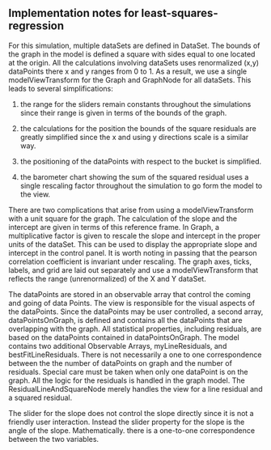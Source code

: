 ## Implementation notes for least-squares-regression

For this simulation, multiple dataSets are defined in DataSet. The bounds of the graph in the model
is defined a square with sides equal to one located at the origin. All the calculations involving
dataSets uses renormalized (x,y) dataPoints there x and y ranges from 0 to 1. As a result, we use
a single modelViewTransform for the Graph and GraphNode for all dataSets. This leads to several simplifications:

1. the range for the sliders remain constants throughout the simulations since their range is given in terms of
the bounds of the graph.

2. the calculations for the position the bounds of the square residuals are greatly simplified since the x and
using y directions scale is a similar way.

3. the positioning of the dataPoints with respect to the bucket is simplified.

4. the barometer chart showing the sum of the squared residual uses a single rescaling factor throughout the
simulation to go form the model to the view.

There are two complications that arise from using a modelViewTransform with a unit square for the graph.
The calculation of the slope and the intercept are given in terms of this reference frame. In Graph,
a multiplicative factor is given to rescale the slope and intercept in the proper units of the dataSet.
This can be used to display the appropriate slope and intercept in the control panel. It is worth noting in passing
that the pearson correlation coefficient is invariant under rescaling. The graph axes, ticks, labels, and grid are
laid out separately and use a modelViewTransform that reflects the range (unrenormalized) of the X and Y dataSet.

The dataPoints are stored in an observable array that control the coming and going of data Points. The view is
responsible for the visual aspects of the dataPoints. Since the dataPoints may be user controlled, a second array,
dataPointsOnGraph, is defined and contains all the dataPoints that are overlapping with the graph. All statistical
properties, including residuals, are based on the dataPoints contained in dataPointsOnGraph. The model contains
two additional Observable Arrays, myLineResiduals, and bestFitLineResiduals. There is not necessarily a one to
one correspondence between the the number of dataPoints on graph and the number of residuals. Special care must
be taken when only one dataPoint is on the graph. All the logic for the residuals is handled in the graph model.
The ResidualLineAndSquareNode merely handles the view for a line residual and a squared residual.

The slider for the slope does not control the slope directly since it is not a friendly user interaction.
Instead the slider property for the slope is the angle of the slope. Mathematically. there is a one-to-one correspondence
between the two variables.


